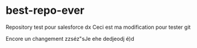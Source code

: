 # best-repo-ever
Repository test pour salesforce dx
Ceci est ma modification pour tester git


Encore un changement zzséz"sJe ehe dedjeodj é)d